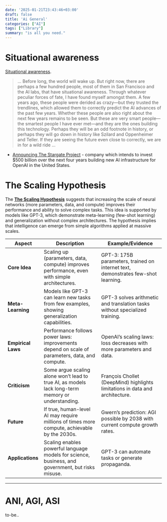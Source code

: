 ```yaml
---
date: '2025-01-21T23:43:46+03:00'
draft: false
title: 'Ai General'
categories: ["AI"]
tags: ["Library"]
summary: "is all you need."
---
```




# Situational awareness

[Situational awareness](https://situational-awareness.ai). 

>... Before long, the world will wake up. But right now, there are perhaps a few hundred people, most of them in San Francisco and the AI labs, that have situational awareness. Through whatever peculiar forces of fate, I have found myself amongst them. A few years ago, these people were derided as crazy—but they trusted the trendlines, which allowed them to correctly predict the AI advances of the past few years. Whether these people are also right about the next few years remains to be seen. But these are very smart people—the smartest people I have ever met—and they are the ones building this technology. Perhaps they will be an odd footnote in history, or perhaps they will go down in history like Szilard and Oppenheimer and Teller. If they are seeing the future even close to correctly, we are in for a wild ride ...

- [Announcing The Stargate Project](https://openai.com/index/announcing-the-stargate-project/) - company which intends to invest $500 billion over the next four years building new AI infrastructure for OpenAI in the United States.


# The Scaling Hypothesis

The **[The Scaling Hypothesis](https://gwern.net/scaling-hypothesis)** suggests that increasing the scale of neural networks (more parameters, data, and compute) improves their performance and ability to solve complex tasks. This idea is supported by models like GPT-3, which demonstrate meta-learning (few-shot learning) and generalization without complex architectures. The hypothesis implies that intelligence can emerge from simple algorithms applied at massive scales.


| **Aspect**               | **Description**                                                                                     | **Example/Evidence**                                                                 |
|--------------------------|-----------------------------------------------------------------------------------------------------|-------------------------------------------------------------------------------------|
| **Core Idea**            | Scaling up (parameters, data, compute) improves performance, even with simple architectures.       | GPT-3: 175B parameters, trained on internet text, demonstrates few-shot learning.   |
| **Meta-Learning**        | Models like GPT-3 can learn new tasks from few examples, showing generalization capabilities.       | GPT-3 solves arithmetic and translation tasks without specialized training.         |
| **Empirical Laws**       | Performance follows power laws: improvements depend on scale of parameters, data, and compute.     | OpenAI’s scaling laws: loss decreases with more parameters and data.                |
| **Criticism**            | Some argue scaling alone won’t lead to true AI, as models lack long-term memory or understanding.   | François Chollet (DeepMind) highlights limitations in data and architecture.        |
| **Future**               | If true, human-level AI may require millions of times more compute, achievable by the 2030s.       | Gwern’s prediction: AGI possible by 2038 with current compute growth rates.         |
| **Applications**         | Scaling enables powerful language models for science, business, and government, but risks misuse.  | GPT-3 can automate tasks or generate propaganda.                                    |

---


# ANI, AGI, ASI

to-be..